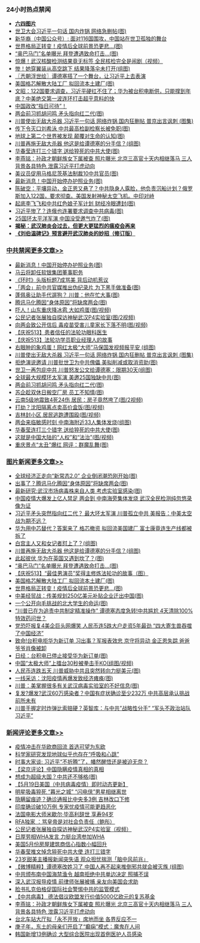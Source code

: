 <div class="catlist">
<h3>24小时热点禁闻</h3>
<ul>
<li><b><a href="64photo" target="_blank">六四图片</a></b></li>
<li><a href="https://github.com/fqnews/bnews/blob/master/cbnews/20200519/1330782.md">世卫大会习近平一句话 国内炸锅 网络急删帖(图)</a></li>
<li><a href="https://github.com/fqnews/bnews/blob/master/baitai/20200519/1330678.md">新华裔（中国公众号）: 面对116国围攻，中国站在世卫孤独的舞台</a></li>
<li><a href="https://github.com/fqnews/bnews/blob/master/topimagenews/20200519/1330659.md">世界格局正转变！疫情后全球前景恐更悲…(图)</a></li>
<li><a href="https://github.com/fqnews/bnews/blob/master/topimagenews/20200519/1330873.md">“奥巴马门”名单曝光 拜登遭遇致命打击…(图)</a></li>
<li><a href="https://github.com/fqnews/bnews/blob/master/cbnews/20200519/1330733.md">惊爆！武汉核酸检测结果竟无标签 全民核检完全是闹剧（视频）</a></li>
<li><a href="https://github.com/fqnews/bnews/blob/master/cbnews/20200519/1330867.md">惨！她穿翼装从高空跳下 结果降落伞未打开(组图)</a></li>
<li><a href="https://github.com/fqnews/bnews/blob/master/ssgc/20200519/1330688.md">〖兲朝浮世绘〗谭德塞搭了一个舞台，让习近平上去表演</a></li>
<li><a href="https://github.com/fqnews/bnews/blob/master/topimagenews/20200519/1330755.md">美国格芯解散大陆工厂 拟回流本土建厂(图)</a></li>
<li><a href="https://github.com/fqnews/bnews/blob/master/cbnews/20200519/1330764.md">文昭：122国要求调查，习近平硬扛不住了；华为被台积电断供，只能撑到年底？中美绝交第一波连环打击超乎意料的快</a></li>
<li><a href="https://github.com/fqnews/bnews/blob/master/baitai/20200519/1330776.md">中国政改“指日可待”！</a></li>
<li><a href="https://github.com/fqnews/bnews/blob/master/cbnews/20200519/1330914.md">两会前习抓胡问鸣 矛头指向红二代(图)</a></li>
<li><a href="https://github.com/fqnews/bnews/blob/master/cbnews/20200519/1330937.md">川普使出无敌大杀器 习近平一句话 网络炸锅 国内狂删帖 普京出言讽刺 (图集)</a></li>
<li><a href="https://github.com/fqnews/bnews/blob/master/cnnews/20200519/1330980.md">传下令灭口刘希泳 中共最高检副检察长被免职(图)</a></li>
<li><a href="https://github.com/fqnews/bnews/blob/master/cnnews/20200519/1330837.md">地球上第二个世界被发现 颠覆对生命的认知(图)</a></li>
<li><a href="https://github.com/fqnews/bnews/blob/master/topimagenews/20200519/1330917.md">川普再施无敌大杀器 他这是给谭德塞的分手信？(组图)</a></li>
<li><a href="https://github.com/fqnews/bnews/blob/master/cbnews/20200519/1330897.md">华春莹连打三个错字 送给猝死的中共大使(图)</a></li>
<li><a href="https://github.com/fqnews/bnews/blob/master/comments/20200519/1330936.md">李燕铭：孙政才朝鲜族女下属被查 照片曝光 北京三高官十天内相继落马 三人背景各具特色 泄露习近平打虎动向</a></li>
<li><a href="https://github.com/fqnews/bnews/blob/master/cbnews/20200519/1330722.md">美议员促用马格尼茨基法制裁10中共官员(图)</a></li>
<li><a href="https://github.com/fqnews/bnews/blob/master/cbnews/20200519/1331083.md">最新消息！中国开始停办护照业务(图)</a></li>
<li><a href="https://github.com/fqnews/bnews/blob/master/cbnews/20200519/1330720.md">陈破空：平壤异动，金正恩又悬了？中共隐身人露脸，他负责沉船计划？俄罗斯加入122国，要求彻查。美国发射神秘太空飞机。中印对峙 </a></li>
<li><a href="https://github.com/fqnews/bnews/blob/master/cnnews/20200519/1330976.md">起底李飞飞和中共红色娘子军计划 财经冷眼遭封(图)</a></li>
<li><a href="https://github.com/fqnews/bnews/blob/master/cbnews/20200519/1330794.md">习近平惨了？连俄也连署要求调查中共病毒(图)</a></li>
<li><a href="https://github.com/fqnews/bnews/blob/master/comments/20200519/1330745.md">25国环太平洋军演 中国没受邀气炸了(图)</a></li>
<li><b><a href="https://github.com/fqnews/bnews/blob/master/comments/20200211/1275071.md" target="_blank">揭秘：武汉肺炎会过去，但更大更猛烈的瘟疫会再来</a></b></li>
<li><b><a href="https://github.com/fqnews/bnews/blob/master/comments/20200207/1272816.md" target="_blank">《刘伯温碑记》预言避开武汉肺炎的妙招（修订版）</a></b></li>
</ul>
</div>

<div class="catlist">
<h3><a href="https://github.com/fqnews/bnews/blob/master/cbnews/" target="_blank">中共禁闻</a><span><a href="https://github.com/fqnews/bnews/blob/master/cbnews/" target="_blank" rel="nofollow">更多文章>></a></span></h3>
<ul>
<li><a href="https://github.com/fqnews/bnews/blob/master/cbnews/20200519/1331083.md" target="_blank">最新消息！中国开始停办护照业务(图)</a></li>
<li><a href="https://github.com/fqnews/bnews/blob/master/cbnews/20200519/1331066.md" target="_blank">马云将卸任软银集团董事职务</a></li>
<li><a href="https://github.com/fqnews/bnews/blob/master/cbnews/20200519/1331065.md" target="_blank">《环时》头版标题7成骂美 背后动机惹议</a></li>
<li><a href="https://github.com/fqnews/bnews/blob/master/cbnews/20200519/1331048.md" target="_blank">「两会」前中共官媒推出伪纪录片 为下黑手做准备(图)</a></li>
<li><a href="https://github.com/fqnews/bnews/blob/master/cbnews/20200519/1331047.md" target="_blank">蓬佩奥让助手代遛狗？ 川普：他在忙大事(图)</a></li>
<li><a href="https://github.com/fqnews/bnews/blob/master/cbnews/20200519/1331025.md" target="_blank">腾讯马化腾因“身体原因”将缺席两会(图)</a></li>
<li><a href="https://github.com/fqnews/bnews/blob/master/cbnews/20200519/1331006.md" target="_blank">吓人！山东重庆降冰雹 大如鸡蛋(图/视频)</a></li>
<li><a href="https://github.com/fqnews/bnews/blob/master/cbnews/20200519/1331005.md" target="_blank">公民记者张展独自探访神秘武汉P4实验室(图/2视频)</a></li>
<li><a href="https://github.com/fqnews/bnews/blob/master/cbnews/20200519/1330990.md" target="_blank">向两会致公开信后 毒疫苗受害儿童家长下落不明(图/视频)</a></li>
<li><a href="https://github.com/fqnews/bnews/blob/master/cbnews/20200519/1330970.md" target="_blank">【庆祝513】患者信任的法轮功眼科医生</a></li>
<li><a href="https://github.com/fqnews/bnews/blob/master/cbnews/20200519/1330971.md" target="_blank">【庆祝513】法轮功学员职业经理人的故事</a></li>
<li><a href="https://github.com/fqnews/bnews/blob/master/cbnews/20200519/1330962.md" target="_blank">右眼肿的象鸡蛋！网红太极“大师”马保国发视频报平安 (组图)</a></li>
<li><a href="https://github.com/fqnews/bnews/blob/master/cbnews/20200519/1330937.md" target="_blank">川普使出无敌大杀器 习近平一句话 网络炸锅 国内狂删帖 普京出言讽刺 (图集)</a></li>
<li><a href="https://github.com/fqnews/bnews/blob/master/cbnews/20200519/1330933.md" target="_blank">拒绝演说邀请 川普批世卫为中共傀儡 美拟削减或取消资助(图)</a></li>
<li><a href="https://github.com/fqnews/bnews/blob/master/cbnews/20200519/1330926.md" target="_blank">世卫一再包庇中共 川普怒发公文给谭德塞：限期30天(组图)</a></li>
<li><a href="https://github.com/fqnews/bnews/blob/master/cbnews/20200519/1330921.md" target="_blank">全球最大规模环太军演 美邀25国独缺中共(图)</a></li>
<li><a href="https://github.com/fqnews/bnews/blob/master/cbnews/20200519/1330914.md" target="_blank">两会前习抓胡问鸣 矛头指向红二代(图)</a></li>
<li><a href="https://github.com/fqnews/bnews/blob/master/cbnews/20200519/1330913.md" target="_blank">苏企趁双休日搬空厂房 员工不知情(图)</a></li>
<li><a href="https://github.com/fqnews/bnews/blob/master/cbnews/20200519/1330912.md" target="_blank">云南5级地震致4死24伤 居民：房子竟然垮了(图/2视频)</a></li>
<li><a href="https://github.com/fqnews/bnews/blob/master/cbnews/20200519/1330911.md" target="_blank">打劫？沈阳隔离点卖高价盒饭(图/视频)</a></li>
<li><a href="https://github.com/fqnews/bnews/blob/master/cbnews/20200519/1330910.md" target="_blank">吉林封小区 居民逃跑遭围殴(图/视频)</a></li>
<li><a href="https://github.com/fqnews/bnews/blob/master/cbnews/20200519/1330898.md" target="_blank">两会来临敏感时刻 中南海附近33人集体发烧(组图)</a></li>
<li><a href="https://github.com/fqnews/bnews/blob/master/cbnews/20200519/1330897.md" target="_blank">华春莹连打三个错字 送给猝死的中共大使(图)</a></li>
<li><a href="https://github.com/fqnews/bnews/blob/master/cbnews/20200519/1330893.md" target="_blank">这就是中国大陆的“人权”和“法治”(图/视频)</a></li>
<li><a href="https://github.com/fqnews/bnews/blob/master/cbnews/20200519/1330886.md" target="_blank">重庆景点“太丑”爆红 网评：群魔乱舞(图)</a></li>

</ul>
</div>
<div class="catlist">
<h3><a href="https://github.com/fqnews/bnews/blob/master/topimagenews/" target="_blank">图片新闻</a><span><a href="https://github.com/fqnews/bnews/blob/master/topimagenews/" target="_blank" rel="nofollow">更多文章>></a></span></h3>
<ul>
<li><a href="https://github.com/fqnews/bnews/blob/master/topimagenews/20200519/1331138.md" target="_blank">全球经济正走向“新常态2.0” 企业倒闭潮恐刚开始(图)</a></li>
<li><a href="https://github.com/fqnews/bnews/blob/master/topimagenews/20200519/1331125.md" target="_blank">出事了？腾讯马化腾因“身体原因”将缺席两会(图)</a></li>
<li><a href="https://github.com/fqnews/bnews/blob/master/topimagenews/20200519/1331124.md" target="_blank">最新研究:武汉市场病毒株来自人类 考虑实验室感染(图)</a></li>
<li><a href="https://github.com/fqnews/bnews/blob/master/topimagenews/20200519/1331097.md" target="_blank">中国疫情大爆发上亿人禁足 两会到 中南海旁集体发烧 武汉全民检测纯忽悠录像为证</a></li>
<li><a href="https://github.com/fqnews/bnews/blob/master/topimagenews/20200519/1331072.md" target="_blank">习近平矛头突然指向红二代？ 最大环太军演 川普孤立中共 美报告：中美太空战为期不远？</a></li>
<li><a href="https://github.com/fqnews/bnews/blob/master/topimagenews/20200519/1331064.md" target="_blank">华为用中芯替代？答案来了 格芯撤资 拟回流美国建厂 富士康竟连生产线都被拆了</a></li>
<li><a href="https://github.com/fqnews/bnews/blob/master/topimagenews/20200519/1330961.md" target="_blank">白宫主人又和女记者怼上了？(组图)</a></li>
<li><a href="https://github.com/fqnews/bnews/blob/master/topimagenews/20200519/1330917.md" target="_blank">川普再施无敌大杀器 他这是给谭德塞的分手信？(组图)</a></li>
<li><a href="https://github.com/fqnews/bnews/blob/master/topimagenews/20200519/1330909.md" target="_blank">此起彼伏 华为在英国又遇到坎了？(图)</a></li>
<li><a href="https://github.com/fqnews/bnews/blob/master/topimagenews/20200519/1330873.md" target="_blank">“奥巴马门”名单曝光 拜登遭遇致命打击…(图)</a></li>
<li><a href="https://github.com/fqnews/bnews/blob/master/comments/20200519/1330603.md" target="_blank">【庆祝513】“最佳男演员”奖得主修炼法轮功的故事（图）</a></li>
<li><a href="https://github.com/fqnews/bnews/blob/master/topimagenews/20200519/1330755.md" target="_blank">美国格芯解散大陆工厂 拟回流本土建厂(图)</a></li>
<li><a href="https://github.com/fqnews/bnews/blob/master/topimagenews/20200519/1330659.md" target="_blank">世界格局正转变！疫情后全球前景恐更悲…(图)</a></li>
<li><a href="https://github.com/fqnews/bnews/blob/master/topimagenews/20200519/1330646.md" target="_blank">中美经贸战：传美规划250亿美元补贴企业迁出中国(图)</a></li>
<li><a href="https://github.com/fqnews/bnews/blob/master/topimagenews/20200518/1330567.md" target="_blank">一个公开向毛挑战的北大学生的命运(图)</a></li>
<li><a href="https://github.com/fqnews/bnews/blob/master/topimagenews/20200518/1330550.md" target="_blank">&#8220;川普已在为追责中共制定精准操作” 谭德塞态度急转!中共尴尬 4天清除100%特效药问世？</a></li>
<li><a href="https://github.com/fqnews/bnews/blob/master/topimagenews/20200518/1330488.md" target="_blank">党恐吓报复4美企巨头网爆笑 人民币连5跌大户走资5年最劲 “四大寄生兽吞噬了中国经济”</a></li>
<li><a href="https://github.com/fqnews/bnews/blob/master/topimagenews/20200518/1330475.md" target="_blank">致命!台积电拒华为新订单 习出事？军报表效忠 京守将异动 金正恩失踪 爸爸爷爷肖像被卸</a></li>
<li><a href="https://github.com/fqnews/bnews/blob/master/topimagenews/20200518/1330411.md" target="_blank">日经：台积电已停止接受华为新订单(图)</a></li>
<li><a href="https://github.com/fqnews/bnews/blob/master/topimagenews/20200518/1330391.md" target="_blank">中国“太极大师”上擂台30秒被拳击手KO(组图/视频)</a></li>
<li><a href="https://github.com/fqnews/bnews/blob/master/topimagenews/20200518/1330377.md" target="_blank">人民币连跌五天 川普威胁中共且突然转向力挺美元(图)</a></li>
<li><a href="https://github.com/fqnews/bnews/blob/master/topimagenews/20200518/1330284.md" target="_blank">一线采访：沈阳疫情再爆发致经济瘫痪(图)</a></li>
<li><a href="https://github.com/fqnews/bnews/blob/master/topimagenews/20200518/1330283.md" target="_blank">川普：美掌握很多有关武汉病毒实验室的不好信息(图)</a></li>
<li><a href="https://github.com/fqnews/bnews/blob/master/topimagenews/20200518/1330185.md" target="_blank">复发?爆发?武汉60万感染者？中国有症状确诊至少232万 中共高层承认挑战前所未有</a></li>
<li><a href="https://github.com/fqnews/bnews/blob/master/topimagenews/20200517/1330104.md" target="_blank">川普手握定时炸弹比索赔硬？英智库：与中共&#8221;战略性分手&#8221; “军头不政治站队习近平”</a></li>

</ul>
</div>
<div class="catlist">
<h3><a href="https://github.com/fqnews/bnews/blob/master/comments/" target="_blank">新闻评论</a><span><a href="https://github.com/fqnews/bnews/blob/master/comments/" target="_blank" rel="nofollow">更多文章>></a></span></h3>
<ul>
<li><a href="https://github.com/fqnews/bnews/blob/master/comments/20200519/1331133.md" target="_blank">疫情冲击在华欧商回流 首选可望为东欧</a></li>
<li><a href="https://github.com/fqnews/bnews/blob/master/comments/20200519/1331081.md" target="_blank">科学家研究发现地球似乎也存在“呼吸和心跳”</a></li>
<li><a href="https://github.com/fqnews/bnews/blob/master/comments/20200519/1331080.md" target="_blank">时事大家谈: 习近平“不折腾”了，幡然醒悟还是被迫无奈？</a></li>
<li><a href="https://github.com/fqnews/bnews/blob/master/comments/20200519/1331076.md" target="_blank">【梁京评论】中国隐瞒疫情真相的真相</a></li>
<li><a href="https://github.com/fqnews/bnews/blob/master/comments/20200519/1331073.md" target="_blank">想成为超级大国？中共还不够格(图)</a></li>
<li><a href="https://github.com/fqnews/bnews/blob/master/comments/20200519/1331071.md" target="_blank">【5月19日美国（中共病毒疫情）即时动态更新】</a></li>
<li><a href="https://github.com/fqnews/bnews/blob/master/comments/20200519/1331070.md" target="_blank">明星吸毒猝死 “暮光之城” “闪电侠”男星相继离世</a></li>
<li><a href="https://github.com/fqnews/bnews/blob/master/comments/20200519/1331051.md" target="_blank">隐瞒留痕迹？确诊通报比中央多3例 吉林改口下修</a></li>
<li><a href="https://github.com/fqnews/bnews/blob/master/comments/20200519/1331012.md" target="_blank">印度确诊破10万例 专家忧疫情可能更趋恶化</a></li>
<li><a href="https://github.com/fqnews/bnews/blob/master/comments/20200519/1331011.md" target="_blank">法国电影大师米歇尔·毕高利辞世 享寿94岁</a></li>
<li><a href="https://github.com/fqnews/bnews/blob/master/comments/20200519/1331008.md" target="_blank">RFA独家 ：骂皇帝是对社会负责任（鲍彤）</a></li>
<li><a href="https://github.com/fqnews/bnews/blob/master/comments/20200519/1330999.md" target="_blank">公民记者张展独自探访神秘武汉P4实验室（视频）</a></li>
<li><a href="https://github.com/fqnews/bnews/blob/master/comments/20200519/1330998.md" target="_blank">日厚劳相WHA发言 力挺台湾参加WHA</a></li>
<li><a href="https://github.com/fqnews/bnews/blob/master/comments/20200519/1330993.md" target="_blank">美国5月份房屋建筑商信心指数小幅回升</a></li>
<li><a href="https://github.com/fqnews/bnews/blob/master/comments/20200519/1330985.md" target="_blank">华春莹推文悼念猝死中共大使 连打三错字</a></li>
<li><a href="https://github.com/fqnews/bnews/blob/master/comments/20200519/1330969.md" target="_blank">23岁甜美主播报新闻突失语  观众担忧揣测「脑中风前兆」</a></li>
<li><a href="https://github.com/fqnews/bnews/blob/master/comments/20200519/1330964.md" target="_blank">【微博精粹】谭德塞改姓习了 中国人再不起来推倒邪共就会被灭族 (组图)</a></li>
<li><a href="https://github.com/fqnews/bnews/blob/master/comments/20200519/1330960.md" target="_blank">中共颁布南中国海禁渔令 越南拒绝中共单边决定 照捕不误</a></li>
<li><a href="https://github.com/fqnews/bnews/blob/master/comments/20200519/1330946.md" target="_blank">深入武汉报导疫情 前律师张展被捕 亲友向美国会求助</a></li>
<li><a href="https://github.com/fqnews/bnews/blob/master/comments/20200519/1330940.md" target="_blank">脸书扎克伯格促国际社会警惕中共的监管模式</a></li>
<li><a href="https://github.com/fqnews/bnews/blob/master/comments/20200519/1330939.md" target="_blank">【中共病毒】 德法倡议欧盟发行价值5000亿欧元的复苏基金</a></li>
<li><a href="https://github.com/fqnews/bnews/blob/master/comments/20200519/1330936.md" target="_blank">李燕铭：孙政才朝鲜族女下属被查 照片曝光 北京三高官十天内相继落马 三人背景各具特色 泄露习近平打虎动向</a></li>
<li><a href="https://github.com/fqnews/bnews/blob/master/comments/20200519/1330929.md" target="_blank">台北车站大厅拟「永不开放」席地而坐  各界反应不一</a></li>
<li><a href="https://github.com/fqnews/bnews/blob/master/comments/20200519/1330927.md" target="_blank">庚子年，东土的母亲们开启了“癫痫”模式：魔鬼在人间</a></li>
<li><a href="https://github.com/fqnews/bnews/blob/master/comments/20200519/1330920.md" target="_blank">韩国新增13例确诊 大型综合医院出现首例医护人员感染</a></li>

</ul>
</div>